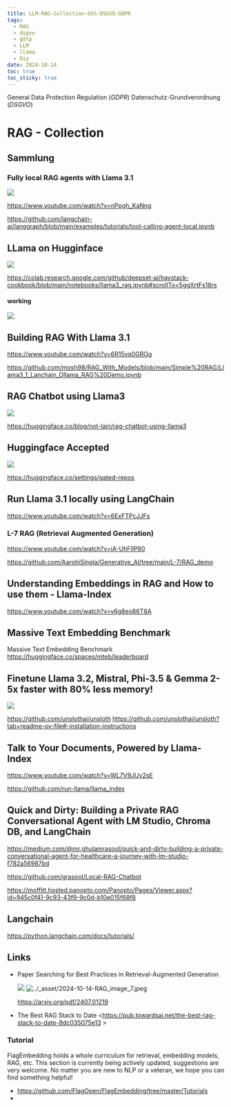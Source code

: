 ```yaml
---
title: LLM-RAG-Collection-OSS-DSGVO-GDPR
tags:
  - RAG
  - dsgvo
  - gdrp
  - LLM
  - llama
  - Diy
date: 2024-10-14
toc: true
toc_sticky: true
---
```


General Data Protection Regulation (_GDPR_)
Datenschutz-Grundverordnung (_DSGVO_)

# RAG - Collection

## Sammlung

### Fully local RAG agents with Llama 3.1

![](../_asset/2024-10-14-RAG_image_1.jpeg)



https://www.youtube.com/watch?v=nPpgh_KaNng

https://github.com/langchain-ai/langgraph/blob/main/examples/tutorials/tool-calling-agent-local.ipynb


## LLama on Hugginface 

![](../_asset/2024-10-14-RAG_image_2.jpeg)

https://colab.research.google.com/github/deepset-ai/haystack-cookbook/blob/main/notebooks/llama3_rag.ipynb#scrollTo=5ggXrtFs18rs

#### working

![](../_asset/2024-10-14-RAG_image_3.jpeg)

## Building RAG With Llama 3.1


https://www.youtube.com/watch?v=6R15vq0GRGg

https://github.com/mosh98/RAG_With_Models/blob/main/Simple%20RAG/Llama3_1_Lanchain_Ollama_RAG%20Demo.ipynb


## RAG Chatbot using Llama3

![](../_asset/2024-10-14-RAG_image_4.jpeg)

https://huggingface.co/blog/not-lain/rag-chatbot-using-llama3


## Huggingface Accepted 

![](../_asset/2024-10-14-RAG_image_5.jpeg)

https://huggingface.co/settings/gated-repos



## Run Llama 3.1 locally using LangChain

https://www.youtube.com/watch?v=6ExFTPcJJFs

### L-7 RAG (Retrieval Augmented Generation)
https://www.youtube.com/watch?v=iA-UhFlIP80

https://github.com/AarohiSingla/Generative_AI/tree/main/L-7/RAG_demo


## Understanding Embeddings in RAG and How to use them - Llama-Index
https://www.youtube.com/watch?v=v6g8eo86T8A



## Massive Text Embedding Benchmark
Massive Text Embedding Benchmark
https://huggingface.co/spaces/mteb/leaderboard


## Finetune Llama 3.2, Mistral, Phi-3.5 & Gemma 2-5x faster with 80% less memory!
![](../_asset/2024-10-14-RAG_image_6.jpeg)

https://github.com/unslothai/unsloth
https://github.com/unslothai/unsloth?tab=readme-ov-file#-installation-instructions


## Talk to Your Documents, Powered by Llama-Index

https://www.youtube.com/watch?v=WL7V9JUy2sE

https://github.com/run-llama/llama_index


## Quick and Dirty: Building a Private RAG Conversational Agent with LM Studio, Chroma DB, and LangChain

<https://medium.com/@mr.ghulamrasool/quick-and-dirty-building-a-private-conversational-agent-for-healthcare-a-journey-with-lm-studio-f782a56987bd>

<https://github.com/grasool/Local-RAG-Chatbot>

<https://moffitt.hosted.panopto.com/Panopto/Pages/Viewer.aspx?id=945c0f41-9c93-43f9-9c0d-b10e015f68f8>


## Langchain

<https://python.langchain.com/docs/tutorials/>


## Links


- Paper Searching for Best Practices in Retrieval-Augmented Generation 
  
  ![](../_asset/2024-10-14-RAG_image_7.jpeg)
  ![../_asset/2024-10-14-RAG_image_7.jpeg](../_asset/2024-10-14-RAG_image_7.jpeg)
  

  <https://arxiv.org/pdf/2407.01219> 
- The Best RAG Stack to Date <https://pub.towardsai.net/the-best-rag-stack-to-date-8dc035075e13 >
### Tutorial

[](https://github.com/FlagOpen/FlagEmbedding/tree/master/Tutorials#tutorial)

FlagEmbedding holds a whole curriculum for retrieval, embedding models, RAG, etc. This section is currently being actively updated, suggestions are very welcome. No matter you are new to NLP or a veteran, we hope you can find something helpful!

- https://github.com/FlagOpen/FlagEmbedding/tree/master/Tutorials
- 